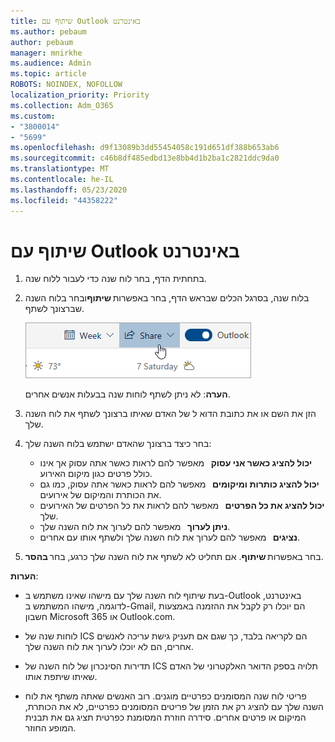 ```yaml
---
title: שיתוף עם Outlook באינטרנט
ms.author: pebaum
author: pebaum
manager: mnirkhe
ms.audience: Admin
ms.topic: article
ROBOTS: NOINDEX, NOFOLLOW
localization_priority: Priority
ms.collection: Adm_O365
ms.custom:
- "3800014"
- "5699"
ms.openlocfilehash: d9f13089b3dd55454058c191d651df388b653ab6
ms.sourcegitcommit: c46b8df485edbd13e8bb4d1b2ba1c2821ddc9da0
ms.translationtype: MT
ms.contentlocale: he-IL
ms.lasthandoff: 05/23/2020
ms.locfileid: "44358222"
---
```

# <a name="sharing-with-outlook-on-the-web"></a>שיתוף עם Outlook באינטרנט

1. בתחתית הדף, בחר לוח שנה כדי לעבור ללוח שנה.

2. בלוח שנה, בסרגל הכלים שבראש הדף, בחר באפשרות **שיתוף**ובחר בלוח השנה שברצונך לשתף. 

    ![שיתוף לוח שנה](media/share-calendar.png)

    **הערה**: לא ניתן לשתף לוחות שנה בבעלות אנשים אחרים.

3. הזן את השם או את כתובת הדוא ל של האדם שאיתו ברצונך לשתף את לוח השנה שלך.

4. בחר כיצד ברצונך שהאדם ישתמש בלוח השנה שלך: 
    - **יכול להציג כאשר אני עסוק**   מאפשר להם לראות כאשר אתה עסוק אך אינו כולל פרטים כגון מיקום האירוע. 
    - **יכול להציג כותרות ומיקומים**   מאפשר להם לראות כאשר אתה עסוק, כמו גם את הכותרת והמיקום של אירועים. 
    - **יכול להציג את כל הפרטים**   מאפשר להם לראות את כל הפרטים של האירועים שלך. 
    - **ניתן לערוך**   מאפשר להם לערוך את לוח השנה שלך. 
    - **נציגים**   מאפשר להם לערוך את לוח השנה שלך ולשתף אותו עם אחרים.

5. בחר באפשרות **שיתוף**. אם תחליט לא לשתף את לוח השנה שלך כרגע, בחר **בהסר**. 

**הערות**:  

- בעת שיתוף לוח השנה שלך עם מישהו שאינו משתמש ב-Outlook באינטרנט, לדוגמה, מישהו המשתמש ב-Gmail, הם יוכלו רק לקבל את ההזמנה באמצעות חשבון Microsoft 365 או Outlook.com. 

- לוחות שנה של ICS הם לקריאה בלבד, כך שגם אם תעניק גישת עריכה לאנשים אחרים, הם לא יוכלו לערוך את לוח השנה שלך. 

- תדירות הסינכרון של לוח השנה של ICS תלויה בספק הדואר האלקטרוני של האדם שאיתו שיתפת אותו. 

- פריטי לוח שנה המסומנים כפרטיים מוגנים. רוב האנשים שאתה משתף את לוח השנה שלך עם להציג רק את הזמן של פריטים המסומנים כפרטיים, לא את הכותרת, המיקום או פרטים אחרים. סידרה חוזרת המסומנת כפרטית תציג גם את תבנית המופע החוזר.
